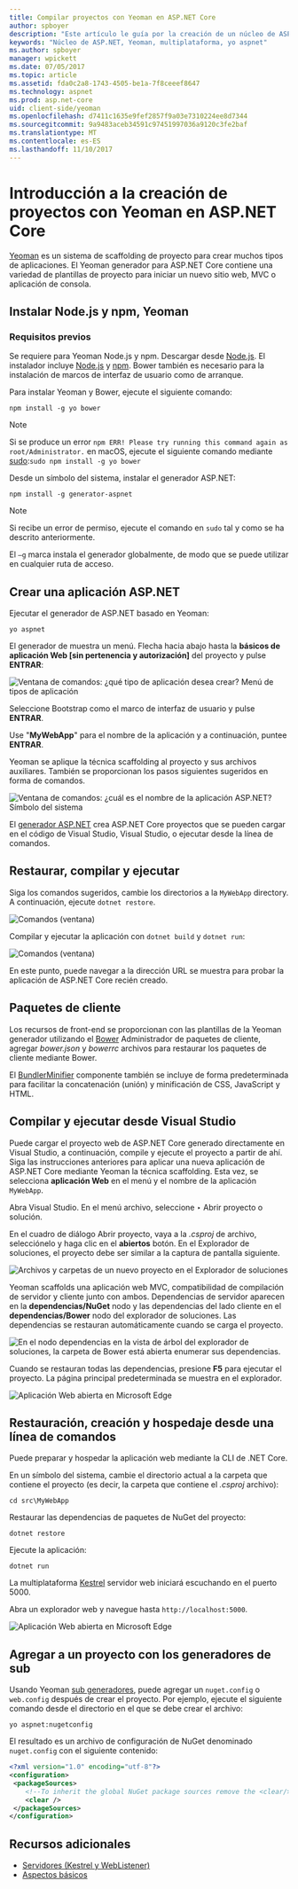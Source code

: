 ```yaml
---
title: Compilar proyectos con Yeoman en ASP.NET Core
author: spboyer
description: "Este artículo le guía por la creación de un núcleo de ASP.NET aplicación web mediante la Yeoman generador en macOS."
keywords: "Núcleo de ASP.NET, Yeoman, multiplataforma, yo aspnet"
ms.author: spboyer
manager: wpickett
ms.date: 07/05/2017
ms.topic: article
ms.assetid: fda0c2a8-1743-4505-be1a-7f8ceeef8647
ms.technology: aspnet
ms.prod: asp.net-core
uid: client-side/yeoman
ms.openlocfilehash: d7411c1635e9fef2857f9a03e7310224ee8d7344
ms.sourcegitcommit: 9a9483aceb34591c97451997036a9120c3fe2baf
ms.translationtype: MT
ms.contentlocale: es-ES
ms.lasthandoff: 11/10/2017
---
```

# <a name="introduction-to-building-projects-with-yeoman-in-aspnet-core"></a>Introducción a la creación de proyectos con Yeoman en ASP.NET Core

[Yeoman](http://yeoman.io/) es un sistema de scaffolding de proyecto para crear muchos tipos de aplicaciones. El Yeoman generador para ASP.NET Core contiene una variedad de plantillas de proyecto para iniciar un nuevo sitio web, MVC o aplicación de consola.

## <a name="install-nodejs-npm-and-yeoman"></a>Instalar Node.js y npm, Yeoman

### <a name="prerequisites"></a>Requisitos previos

Se requiere para Yeoman Node.js y npm. Descargar desde [Node.js](https://nodejs.org/). El instalador incluye [Node.js](https://nodejs.org/) y [npm](https://www.npmjs.com/). Bower también es necesario para la instalación de marcos de interfaz de usuario como de arranque.

Para instalar Yeoman y Bower, ejecute el siguiente comando:

```console
npm install -g yo bower
```

>[!Note]
>Si se produce un error `npm ERR! Please try running this command again as root/Administrator.` en macOS, ejecute el siguiente comando mediante [sudo](https://developer.apple.com/library/mac/documentation/Darwin/Reference/ManPages/man8/sudo.8.html):`sudo npm install -g yo bower`

Desde un símbolo del sistema, instalar el generador ASP.NET:

```console
npm install -g generator-aspnet
```

> [!NOTE]
> Si recibe un error de permiso, ejecute el comando en `sudo` tal y como se ha descrito anteriormente.

El `–g` marca instala el generador globalmente, de modo que se puede utilizar en cualquier ruta de acceso.

## <a name="create-an-aspnet-app"></a>Crear una aplicación ASP.NET

Ejecutar el generador de ASP.NET basado en Yeoman:

```console
yo aspnet
```

El generador de muestra un menú. Flecha hacia abajo hasta la **básicos de aplicación Web [sin pertenencia y autorización]** del proyecto y pulse **ENTRAR**:

![Ventana de comandos: ¿qué tipo de aplicación desea crear? Menú de tipos de aplicación](yeoman/_static/yeoman-yo-aspnet.png)

Seleccione Bootstrap como el marco de interfaz de usuario y pulse **ENTRAR**.

Use "**MyWebApp**" para el nombre de la aplicación y a continuación, puntee **ENTRAR**.

Yeoman se aplique la técnica scaffolding al proyecto y sus archivos auxiliares. También se proporcionan los pasos siguientes sugeridos en forma de comandos.

![Ventana de comandos: ¿cuál es el nombre de la aplicación ASP.NET? Símbolo del sistema](yeoman/_static/yeoman-yo-aspnet-created.png)

El [generador ASP.NET](https://www.npmjs.com/package/generator-aspnet) crea ASP.NET Core proyectos que se pueden cargar en el código de Visual Studio, Visual Studio, o ejecutar desde la línea de comandos.

## <a name="restore-build-and-run"></a>Restaurar, compilar y ejecutar

Siga los comandos sugeridos, cambie los directorios a la `MyWebApp` directory. A continuación, ejecute `dotnet restore`.

![Comandos (ventana)](yeoman/_static/dotnet-restore.png)

Compilar y ejecutar la aplicación con `dotnet build` y `dotnet run`:

![Comandos (ventana)](yeoman/_static/dotnet-build-run.png)

En este punto, puede navegar a la dirección URL se muestra para probar la aplicación de ASP.NET Core recién creado.

## <a name="client-side-packages"></a>Paquetes de cliente

Los recursos de front-end se proporcionan con las plantillas de la Yeoman generador utilizando el [Bower](xref:client-side/bower) Administrador de paquetes de cliente, agregar *bower.json* y *bowerrc* archivos para restaurar los paquetes de cliente mediante Bower.

El [BundlerMinifier](xref:client-side/bundling-and-minification) componente también se incluye de forma predeterminada para facilitar la concatenación (unión) y minificación de CSS, JavaScript y HTML.

## <a name="building-and-running-from-visual-studio"></a>Compilar y ejecutar desde Visual Studio

Puede cargar el proyecto web de ASP.NET Core generado directamente en Visual Studio, a continuación, compile y ejecute el proyecto a partir de ahí. Siga las instrucciones anteriores para aplicar una nueva aplicación de ASP.NET Core mediante Yeoman la técnica scaffolding. Esta vez, se selecciona **aplicación Web** en el menú y el nombre de la aplicación `MyWebApp`.

Abra Visual Studio. En el menú archivo, seleccione ‣ Abrir proyecto o solución.

En el cuadro de diálogo Abrir proyecto, vaya a la *.csproj* de archivo, selecciónelo y haga clic en el **abiertos** botón. En el Explorador de soluciones, el proyecto debe ser similar a la captura de pantalla siguiente.

![Archivos y carpetas de un nuevo proyecto en el Explorador de soluciones](yeoman/_static/yeoman-solution.png)

Yeoman scaffolds una aplicación web MVC, compatibilidad de compilación de servidor y cliente junto con ambos. Dependencias de servidor aparecen en la **dependencias/NuGet** nodo y las dependencias del lado cliente en el **dependencias/Bower** nodo del explorador de soluciones. Las dependencias se restauran automáticamente cuando se carga el proyecto.

![En el nodo dependencias en la vista de árbol del explorador de soluciones, la carpeta de Bower está abierta enumerar sus dependencias.](yeoman/_static/yeoman-loading-dependencies.png)

Cuando se restauran todas las dependencias, presione **F5** para ejecutar el proyecto. La página principal predeterminada se muestra en el explorador.

![Aplicación Web abierta en Microsoft Edge](yeoman/_static/yeoman-home-page.png)

## <a name="restoring-building-and-hosting-from-a-command-line"></a>Restauración, creación y hospedaje desde una línea de comandos

Puede preparar y hospedar la aplicación web mediante la CLI de .NET Core.

En un símbolo del sistema, cambie el directorio actual a la carpeta que contiene el proyecto (es decir, la carpeta que contiene el *.csproj* archivo):

```console
cd src\MyWebApp
```

Restaurar las dependencias de paquetes de NuGet del proyecto:

```console
dotnet restore
```

Ejecute la aplicación:

```console
dotnet run
```

La multiplataforma [Kestrel](xref:fundamentals/servers/kestrel) servidor web iniciará escuchando en el puerto 5000.

Abra un explorador web y navegue hasta `http://localhost:5000`.

![Aplicación Web abierta en Microsoft Edge](yeoman/_static/yeoman-home-page_5000.png)

## <a name="adding-to-your-project-with-sub-generators"></a>Agregar a un proyecto con los generadores de sub

Usando Yeoman [sub generadores](https://github.com/omnisharp/generator-aspnet), puede agregar un `nuget.config` o `web.config` después de crear el proyecto. Por ejemplo, ejecute el siguiente comando desde el directorio en el que se debe crear el archivo:

```console
yo aspnet:nugetconfig
```

El resultado es un archivo de configuración de NuGet denominado `nuget.config` con el siguiente contenido:

```xml
<?xml version="1.0" encoding="utf-8"?>
<configuration>
 <packageSources>
    <!--To inherit the global NuGet package sources remove the <clear/> line below -->
    <clear />
 </packageSources>
</configuration>
```

## <a name="additional-resources"></a>Recursos adicionales

* [Servidores (Kestrel y WebListener)](xref:fundamentals/servers/index)
* [Aspectos básicos](xref:fundamentals/index)

